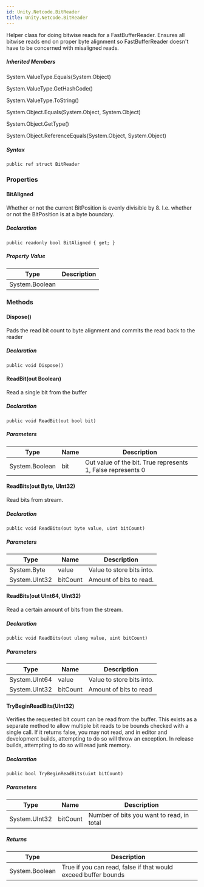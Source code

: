 ```yaml
---  
id: Unity.Netcode.BitReader  
title: Unity.Netcode.BitReader  
---
```


<div class="markdown level0 summary">

Helper class for doing bitwise reads for a FastBufferReader. Ensures all
bitwise reads end on proper byte alignment so FastBufferReader doesn't
have to be concerned with misaligned reads.

</div>

<div class="markdown level0 conceptual">

</div>

<div class="inheritedMembers">

##### Inherited Members

<div>

System.ValueType.Equals(System.Object)

</div>

<div>

System.ValueType.GetHashCode()

</div>

<div>

System.ValueType.ToString()

</div>

<div>

System.Object.Equals(System.Object, System.Object)

</div>

<div>

System.Object.GetType()

</div>

<div>

System.Object.ReferenceEquals(System.Object, System.Object)

</div>

</div>

 

##### Syntax

<div class="codewrapper">

``` lang-csharp
public ref struct BitReader
```

</div>

### Properties

#### BitAligned

<div class="markdown level1 summary">

Whether or not the current BitPosition is evenly divisible by 8. I.e.
whether or not the BitPosition is at a byte boundary.

</div>

<div class="markdown level1 conceptual">

</div>

##### Declaration

<div class="codewrapper">

``` lang-csharp
public readonly bool BitAligned { get; }
```

</div>

##### Property Value

| Type           | Description |
|----------------|-------------|
| System.Boolean |             |

### Methods

#### Dispose()

<div class="markdown level1 summary">

Pads the read bit count to byte alignment and commits the read back to
the reader

</div>

<div class="markdown level1 conceptual">

</div>

##### Declaration

<div class="codewrapper">

``` lang-csharp
public void Dispose()
```

</div>

#### ReadBit(out Boolean)

<div class="markdown level1 summary">

Read a single bit from the buffer

</div>

<div class="markdown level1 conceptual">

</div>

##### Declaration

<div class="codewrapper">

``` lang-csharp
public void ReadBit(out bool bit)
```

</div>

##### Parameters

| Type           | Name | Description                                                 |
|----------------|------|-------------------------------------------------------------|
| System.Boolean | bit  | Out value of the bit. True represents 1, False represents 0 |

#### ReadBits(out Byte, UInt32)

<div class="markdown level1 summary">

Read bits from stream.

</div>

<div class="markdown level1 conceptual">

</div>

##### Declaration

<div class="codewrapper">

``` lang-csharp
public void ReadBits(out byte value, uint bitCount)
```

</div>

##### Parameters

| Type          | Name     | Description               |
|---------------|----------|---------------------------|
| System.Byte   | value    | Value to store bits into. |
| System.UInt32 | bitCount | Amount of bits to read.   |

#### ReadBits(out UInt64, UInt32)

<div class="markdown level1 summary">

Read a certain amount of bits from the stream.

</div>

<div class="markdown level1 conceptual">

</div>

##### Declaration

<div class="codewrapper">

``` lang-csharp
public void ReadBits(out ulong value, uint bitCount)
```

</div>

##### Parameters

| Type          | Name     | Description               |
|---------------|----------|---------------------------|
| System.UInt64 | value    | Value to store bits into. |
| System.UInt32 | bitCount | Amount of bits to read    |

#### TryBeginReadBits(UInt32)

<div class="markdown level1 summary">

Verifies the requested bit count can be read from the buffer. This
exists as a separate method to allow multiple bit reads to be bounds
checked with a single call. If it returns false, you may not read, and
in editor and development builds, attempting to do so will throw an
exception. In release builds, attempting to do so will read junk memory.

</div>

<div class="markdown level1 conceptual">

</div>

##### Declaration

<div class="codewrapper">

``` lang-csharp
public bool TryBeginReadBits(uint bitCount)
```

</div>

##### Parameters

| Type          | Name     | Description                               |
|---------------|----------|-------------------------------------------|
| System.UInt32 | bitCount | Number of bits you want to read, in total |

##### Returns

| Type           | Description                                                    |
|----------------|----------------------------------------------------------------|
| System.Boolean | True if you can read, false if that would exceed buffer bounds |

 
